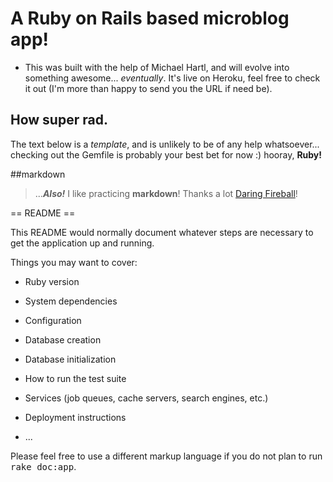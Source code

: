 # A Ruby on Rails based microblog app!
+ This was built with the help of Michael Hartl, and will evolve into something awesome... *eventually*.
It's live on Heroku, feel free to check it out (I'm more than happy to send you the URL if need be).

How super rad.
--------------


The text below is a _template_, and is unlikely to be of any help whatsoever... checking out the Gemfile is probably your best bet for now :) hooray, __Ruby!__

##markdown

>...___Also!___ I like practicing __markdown__! Thanks a lot [Daring Fireball](https://daringfireball.net/projects/markdown/basics)!

== README ==

This README would normally document whatever steps are necessary to get the
application up and running.

Things you may want to cover:

* Ruby version

+ System dependencies

- Configuration

* Database creation

* Database initialization

* How to run the test suite

* Services (job queues, cache servers, search engines, etc.)

* Deployment instructions

* ...


Please feel free to use a different markup language if you do not plan to run
<tt>rake doc:app</tt>.
